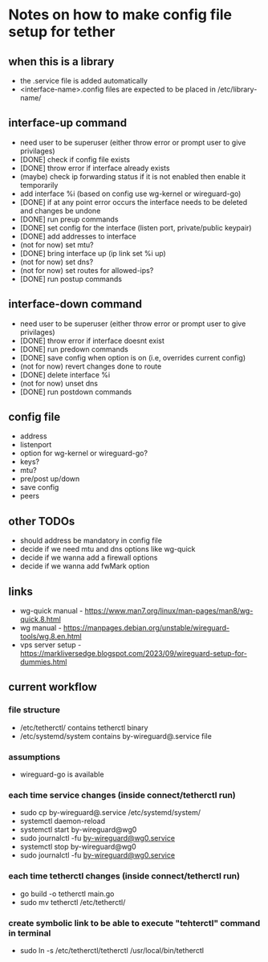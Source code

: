 # Notes on how to make config file setup for tether

## when this is a library
* the .service file is added automatically
* \<interface-name\>.config files are expected to be placed in /etc/library-name/

## interface-up command
* need user to be superuser (either throw error or prompt user to give privilages)
* [DONE] check if config file exists
* [DONE] throw error if interface already exists
* (maybe) check ip forwarding status if it is not enabled then enable it temporarily
* add interface %i (based on config use wg-kernel or wireguard-go)
* [DONE] if at any point error occurs the interface needs to be deleted and changes be undone
* [DONE] run preup commands
* [DONE] set config for the interface (listen port, private/public keypair)
* [DONE] add addresses to interface 
* (not for now) set mtu?
* [DONE] bring interface up (ip link set %i up)
* (not for now) set dns?
* (not for now) set routes for allowed-ips?
* [DONE] run postup commands

## interface-down command
* need user to be superuser (either throw error or prompt user to give privilages)
* [DONE] throw error if interface doesnt exist
* [DONE] run predown commands
* [DONE] save config when option is on (i.e, overrides current config)
* (not for now) revert changes done to route
* [DONE] delete interface %i
* (not for now) unset dns
* [DONE] run postdown commands

## config file
* address
* listenport
* option for wg-kernel or wireguard-go?
* keys?
* mtu?
* pre/post up/down
* save config
* peers


## other TODOs
* should address be mandatory in config file
* decide if we need mtu and dns options like wg-quick
* decide if we wanna add a firewall options
* decide if we wanna add fwMark option

## links
* wg-quick manual - https://www.man7.org/linux/man-pages/man8/wg-quick.8.html
* wg manual - https://manpages.debian.org/unstable/wireguard-tools/wg.8.en.html
* vps server setup - https://markliversedge.blogspot.com/2023/09/wireguard-setup-for-dummies.html


## current workflow 
### file structure
* /etc/tetherctl/ contains tetherctl binary
* /etc/systemd/system contains by-wireguard\@.service file

### assumptions
* wireguard-go is available

### each time service changes (inside connect/tetherctl run)
* sudo cp by-wireguard\@.service /etc/systemd/system/
* systemctl daemon-reload
* systemctl start by-wireguard@wg0
* sudo journalctl -fu by-wireguard@wg0.service
* systemctl stop by-wireguard@wg0
* sudo journalctl -fu by-wireguard@wg0.service

### each time tetherctl changes (inside connect/tetherctl run)
* go build -o tetherctl main.go
* sudo mv tetherctl /etc/tetherctl/

### create symbolic link to be able to execute "tehterctl" command in terminal
* sudo ln -s /etc/tetherctl/tetherctl /usr/local/bin/tetherctl


